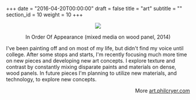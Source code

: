 +++
date = "2016-04-20T00:00:00"
draft = false
title = "art"
subtitle = ""
section_id = 10
weight = 10
+++

<div align="center" alt="In Order Of Appearance (mixed media on wood panel, 2014)" title="In Order Of Appearance (mixed media on wood panel, 2014)"><img src="img/art.png">
     <cap class="photo-cap">
         <p class="cap">
            In Order Of Appearance (mixed media on wood panel, 2014)
         </p>
     </cap>
 </div>

I've been painting off and on most of my life, but didn't find my voice until college. After some stops and starts, I'm recently focusing much more time on new pieces and developing new art concepts. I explore texture and contrast by constantly mixing disparate paints and materials on dense, wood panels. In future pieces I'm planning to utilize new materials, and technology, to explore new concepts.

<div align="right">More <a href="http://art.philcryer.com">art.philcryer.com</a></div> 

